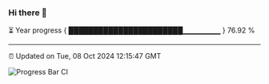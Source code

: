 ### Hi there 👋

⏳ Year progress { ███████████████████████▁▁▁▁▁▁▁ } 76.92 %

---

⏰ Updated on Tue, 08 Oct 2024 12:15:47 GMT

![Progress Bar CI](https://github.com/EinsPommes/EinsPommes/blob/main/.github/workflows/main.yml)
